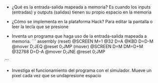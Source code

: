 - ¿Qué es la entrada-salida mapeada a memoria?
Es cuando los inputs (entradas) y outputs (salidas) tienen su propio espacio en la memoria

- ¿Cómo se implementa en la plataforma Hack?
Para editar la pantalla o leer la tecla que se presione 

- Inventa un programa que haga uso de la entrada-salida mapeada a memoria.
´´´ assembly
(reset)
    @SCREEN
    M=1
    @32
    D=A
    @KBD
    D=D-M
    @mover
    D;JEQ
    @reset
    0;JMP
(mover)
    @SCREEN
    D=M
    DM=D+M
    @32768
    D=D-A
    @mover
    D;JNE
    @reset
    0;JMP

´´´
- Investiga el funcionamiento del programa con el simulador.
Mueve un pixel cada vez que se undapresione espacio